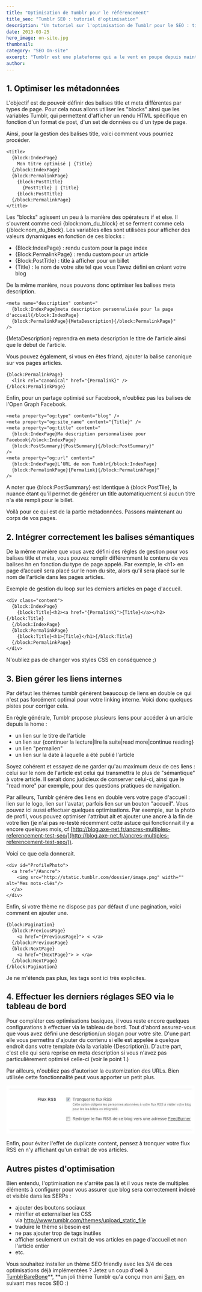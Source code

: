 ```yaml
---
title: "Optimisation de Tumblr pour le référencement"
title_seo: "Tumblr SEO : tutoriel d'optimisation"
description: "Un tutoriel sur l'optimisation de Tumblr pour le SEO : title, meta description, gestion de la pagination, tous les conseils pour bien référencer votre blog Tumblr !"
date: 2013-03-25
hero_image: on-site.jpg
thumbnail:
category: "SEO On-site"
excerpt: "Tumblr est une plateforme qui a le vent en poupe depuis maintenant quelques années. Fortement socialisée, elle bénéficie d'un réel pouvoir communautaire et peut également, comme toute plateforme de blogging gratuite, être utilisée dans une stratégie globale de référencement naturel. Néanmoins, par défaut, la plupart des thèmes présentent des lacunes en termes d'optimisation on-site. Voici donc quelques conseils pour en faire une plateforme performante pour le SEO."
author:
---
```


## 1. Optimiser les métadonnées

L'objectif est de pouvoir définir des balises title et meta différentes par types de page. Pour cela nous allons utiliser les "blocks" ainsi que les variables Tumblr, qui permettent d'afficher un rendu HTML spécifique en fonction d'un format de post, d'un set de données ou d'un type de page.

Ainsi, pour la gestion des balises title, voici comment vous pourriez procéder.

``` code
<title>
  {block:IndexPage}
    Mon titre optimisé | {Title}
  {/block:IndexPage}
  {block:PermalinkPage}
    {block:PostTitle}
      {PostTitle} | {Title}
    {block:PostTitle}
  {/block:PermalinkPage}
</title>
```

Les "blocks" agissent un peu à la manière des opérateurs if et else. Il s'ouvrent comme ceci {block:nom_du_block} et se ferment comme cela {/block:nom_du_block}. Les variables elles sont utilisées pour afficher des valeurs dynamiques en fonction de ces blocks :

* {Block:IndexPage} : rendu custom pour la page index
* {Block:PermalinkPage} : rendu custom pour un article
* {Block:PostTitle} : title à afficher pour un billet
* {Title} : le nom de votre site tel que vous l'avez défini en créant votre blog

De la même manière, nous pouvons donc optimiser les balises meta description.

``` code
<meta name="description" content="
  {block:IndexPage}meta description personnalisée pour la page d'accueil{/block:IndexPage}
  {block:PermalinkPage}{MetaDescription}{/block:PermalinkPage}"
/>
```

{MetaDescription} reprendra en meta description le titre de l'article ainsi que le début de l'article.

Vous pouvez également, si vous en êtes friand, ajouter la balise canonique sur vos pages articles.

``` code
{block:PermalinkPage}
  <link rel="canonical" href="{Permalink}" />
{/block:PermalinkPage}
```

Enfin, pour un partage optimisé sur Facebook, n'oubliez pas les balises de l'Open Graph Facebook.

``` code
<meta property="og:type" content="blog" />
<meta property="og:site_name" content="{Title}" />
<meta property="og:title" content="
  {block:IndexPage}Ma description personnalisée pour Facebook{/block:IndexPage}
  {block:PostSummary}{PostSummary}{/block:PostSummary}"
/>
<meta property="og:url" content="
  {block:IndexPage}L’URL de mon Tumblr{/block:IndexPage}
  {block:PermalinkPage}{Permalink}{/block:PermalinkPage}"
/>
```

A noter que {block:PostSummary} est identique à {block:PostTile}, la nuance étant qu'il permet de générer un title automatiquement si aucun titre n'a été rempli pour le billet.

Voilà pour ce qui est de la partie métadonnées. Passons maintenant au corps de vos pages.

## 2. Intégrer correctement les balises sémantiques

De la même manière que vous avez défini des règles de gestion pour vos balises title et meta, vous pouvez remplir différemment le contenu de vos balises hn en fonction du type de page appelé. Par exemple, le \<h1\> en page d’accueil sera placé sur le nom du site, alors qu'il sera placé sur le nom de l'article dans les pages articles.

Exemple de gestion du loop sur les derniers articles en page d'accueil.

``` code
<div class="content">
  {block:IndexPage}
    {block:Title}<h2><a href="{Permalink}">{Title}</a></h2>{/block:Title}
  {/block:IndexPage}
  {block:PermalinkPage}
    {block:Title}<h1>{Title}</h1>{/block:Title}
  {/block:PermalinkPage}
</div>
```

N'oubliez pas de changer vos styles CSS en conséquence ;)

## 3. Bien gérer les liens internes

Par défaut les thèmes tumblr génèrent beaucoup de liens en double ce qui n'est pas forcément optimal pour votre linking interne. Voici donc quelques pistes pour corriger cela.

En règle générale, Tumblr propose plusieurs liens pour accéder à un article depuis la home :

* un lien sur le titre de l'article
* un lien sur {continuer la lecture|lire la suite|read more|continue reading}
* un lien "permalien"
* un lien sur la date à laquelle a été publié l'article

Soyez cohérent et essayez de ne garder qu'au maximum deux de ces liens : celui sur le nom de l'article est celui qui transmettra le plus de "sémantique" à votre article. Il serait donc judicieux de conserver celui-ci, ainsi que le "read more" par exemple, pour des questions pratiques de navigation.

Par ailleurs, Tumblr génère des liens en double vers votre page d'accueil : lien sur le logo, lien sur l'avatar, parfois lien sur un bouton "accueil". Vous pouvez ici aussi effectuer quelques optimisations. Par exemple, sur la photo de profil, vous pouvez optimiser l'attribut alt et ajouter une ancre à la fin de votre lien (je n'ai pas re-testé récemment cette astuce qui fonctionnait il y a encore quelques mois, cf [http://blog.axe-net.fr/ancres-multiples-referencement-test-seo/](http://blog.axe-net.fr/ancres-multiples-referencement-test-seo/)).

Voici ce que cela donnerait.

``` code
<div id="ProfilePhoto">
  <a href="/#ancre">
    <img src="http://static.tumblr.com/dossier/image.png" width="" alt="Mes mots-clés"/>
  </a>
</div>
```

Enfin, si votre thème ne dispose pas par défaut d'une pagination, voici comment en ajouter une.

``` code
{block:Pagination}
  {block:PreviousPage}
    <a href="{PreviousPage}"> < </a>
  {/block:PreviousPage}
  {block:NextPage}
    <a href="{NextPage}"> > </a>
  {/block:NextPage}
{/block:Pagination}
```

Je ne m'étends pas plus, les tags sont ici très explicites.

## 4. Effectuer les derniers réglages SEO via le tableau de bord

Pour compléter ces optimisations basiques, il vous reste encore quelques configurations à effectuer via le tableau de bord. Tout d'abord assurez-vous que vous avez défini une description/un slogan pour votre site. D'une part elle vous permettra d'ajouter du contenu si elle est appelée à quelque endroit dans votre template (via la variable {Description}). D'autre part, c'est elle qui sera reprise en meta description si vous n'avez pas particulièrement optimisé celle-ci (voir le point 1.)

Par ailleurs, n'oubliez pas d'autoriser la customization des URLs. Bien utilisée cette fonctionnalité peut vous apporter un petit plus.

![RSS](/images/posts/rss.jpg "RSS")

Enfin, pour éviter l'effet de duplicate content, pensez à tronquer votre flux RSS en n'y affichant qu'un extrait de vos articles.

## Autres pistes d'optimisation

Bien entendu, l'optimisation ne s'arrête pas là et il vous reste de multiples éléments à configurer pour vous assurer que blog sera correctement indexé et visible dans les SERPs :

* ajouter des boutons sociaux
* minifier et externaliser les CSS via http://www.tumblr.com/themes/upload_static_file
* traduire le thème si besoin est
* ne pas ajouter trop de tags inutiles
* afficher seulement un extrait de vos articles en page d'accueil et non l'article entier
* etc.

Vous souhaitez installer un thème SEO friendly avec les 3/4 de ces optimisations déjà implémentées ? Jetez un coup d'oeil à [TumblrBareBone](https://github.com/SamMarkiewicz/TumblrBareBone)**, **un joli thème Tumblr qu'a conçu mon ami [Sam](http://sammarkiewi.cz/), en suivant mes recos SEO :)

